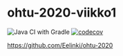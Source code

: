 # ohtu-2020-viikko1

![Java CI with Gradle](https://github.com/Eelinki/ohtu-2020-viikko1/workflows/Java%20CI%20with%20Gradle/badge.svg)
[![codecov](https://codecov.io/gh/Eelinki/ohtu-2020-viikko1/branch/main/graph/badge.svg?token=VMSE5RFRCR)](https://codecov.io/gh/Eelinki/ohtu-2020-viikko1)

https://github.com/Eelinki/ohtu-2020
